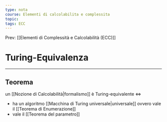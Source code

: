 ```yaml
---
type: nota
course: Elementi di calcolabilita e complessita
topic: 
tags: ECC
---
```


Prev: [[Elementi di Complessità e Calcolabilità (ECC)]]

# Turing-Equivalenza
---

## Teorema
un [[Nozione di Calcolabilità|formalismo]] è Turing-equivalente $\iff$ 
- ha un algoritmo [[Macchina di Turing universale|universale]] ovvero vale il [[Teorema di Enumerazione]]
- vale il  [[Teorema del parametro]]